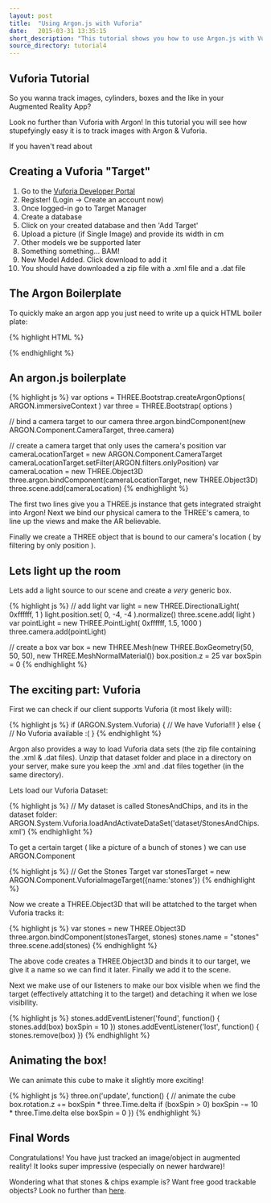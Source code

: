```yaml
---
layout: post
title:  "Using Argon.js with Vuforia"
date:   2015-03-31 13:35:15
short_description: "This tutorial shows you how to use Argon.js with Vuforia to do image recognition."
source_directory: tutorial4
---
```


Vuforia Tutorial
----------------

So you wanna track images, cylinders, boxes and the like in your Augmented Reality App?

Look no further than Vuforia with Argon! In this tutorial you will see how stupefyingly easy it is to track images with Argon & Vuforia.

If you haven't read about 

## Creating a Vuforia "Target"
1. Go to the [Vuforia Developer Portal](https://developer.vuforia.com/)
2. Register!  (Login -> Create an account now)
3. Once logged-in go to Target Manager
4. Create a database
5. Click on your created database and then 'Add Target'
6. Upload a picture (if Single Image) and provide its width in cm
7. Other models we be supported later
8. Something something... BAM!
9. New Model Added. Click download to add it
10. You should have downloaded a zip file with a .xml file and a .dat file

## The Argon Boilerplate

To quickly make an argon app you just need to write up a quick HTML boiler plate:

{% highlight HTML %}
<!doctype html>
<meta name="viewport" content="width=device-width, user-scalable=no, minimum-scale=1.0, maximum-scale=1.0">

<title>Vuforia</title>

<script src="<Path to THREE.JS>"></script>
<script src="<Path to argon threestrap.js>"></script>
<script src="<Path to argon.js>"></script>
<script src="<Path to argon-three.js>"></script>

<body></body>

<script>
/*
  We will fill in our argon code here
*/
</script>
{% endhighlight %}

## An argon.js boilerplate

{% highlight js %}
  var options = THREE.Bootstrap.createArgonOptions( ARGON.immersiveContext )
  var three = THREE.Bootstrap( options )

  // bind a camera target to our camera
  three.argon.bindComponent(new ARGON.Component.CameraTarget, three.camera)

  // create a camera target that only uses the camera's position
  var cameraLocationTarget = new ARGON.Component.CameraTarget
  cameraLocationTarget.setFilter(ARGON.filters.onlyPosition)
  var cameraLocation = new THREE.Object3D
  three.argon.bindComponent(cameraLocationTarget, new THREE.Object3D)
  three.scene.add(cameraLocation)
{% endhighlight %}

The first two lines give you a THREE.js instance that gets integrated straight into Argon!
Next we bind our physical camera to the THREE's camera, to line up the views and make the AR believable.

Finally we create a THREE object that is bound to our camera's location ( by filtering by only position ).


## Lets light up the room
Lets add a light source to our scene and create a *very* generic box.

{% highlight js %}
  // add light
  var light = new THREE.DirectionalLight( 0xffffff, 1 )
	light.position.set( 0, -4, -4 ).normalize()
	three.scene.add( light )
  var pointLight = new THREE.PointLight( 0xffffff, 1.5, 1000 )
  three.camera.add(pointLight)

  // create a box
  var box = new THREE.Mesh(new THREE.BoxGeometry(50, 50, 50), new THREE.MeshNormalMaterial())
  box.position.z = 25
  var boxSpin = 0
{% endhighlight %}

## The exciting part: Vuforia

First we can check if our client supports Vuforia (it most likely will):

{% highlight js %}
if (ARGON.System.Vuforia) {
  // We have Vuforia!!!
} else {
  // No Vuforia available :(
}
{% endhighlight %}

Argon also provides a way to load Vuforia data sets (the zip file containing the .xml & .dat files).
Unzip that dataset folder and place in a directory on your server, make sure you keep the .xml and .dat files together (in the same directory).

Lets load our Vuforia Dataset:

{% highlight js %}
// My dataset is called StonesAndChips, and its in the dataset folder:
ARGON.System.Vuforia.loadAndActivateDataSet('dataset/StonesAndChips.xml')
{% endhighlight %}

To get a certain target ( like a picture of a bunch of stones ) we can use ARGON.Component

{% highlight js %}
// Get the Stones Target
var stonesTarget = new ARGON.Component.VuforiaImageTarget({name:'stones'})
{% endhighlight %}

Now we create a THREE.Object3D that will be attatched to the target when Vuforia tracks it:

{% highlight js %}
var stones = new THREE.Object3D
three.argon.bindComponent(stonesTarget, stones)
stones.name = "stones"
three.scene.add(stones)
{% endhighlight %}

The above code creates a THREE.Object3D and binds it to our target, we give it a name so we can find it later.
Finally we add it to the scene.

Next we make use of our listeners to make our box visible when we find the target (effectively attatching it to the target) and detaching it when we lose visibility.

{% highlight js %}
stones.addEventListener('found', function() {
  stones.add(box)
  boxSpin = 10
})
stones.addEventListener('lost',  function() {
  stones.remove(box)
})
{% endhighlight %}

## Animating the box!

We can animate this cube to make it slightly more exciting!

{% highlight js %}
three.on('update', function() {
  // animate the cube
  box.rotation.z += boxSpin * three.Time.delta
  if (boxSpin > 0) boxSpin -= 10 * three.Time.delta
  else             boxSpin = 0
})
{% endhighlight %}

## Final Words

Congratulations! You have just tracked an image/object in augmented reality! It looks super impressive (especially on newer hardware)!

Wondering what that stones & chips example is? Want free good trackable objects? Look no further than [here](https://developer.vuforia.com/sites/default/files/sample-apps/targets/imagetargets_targets.pdf).



